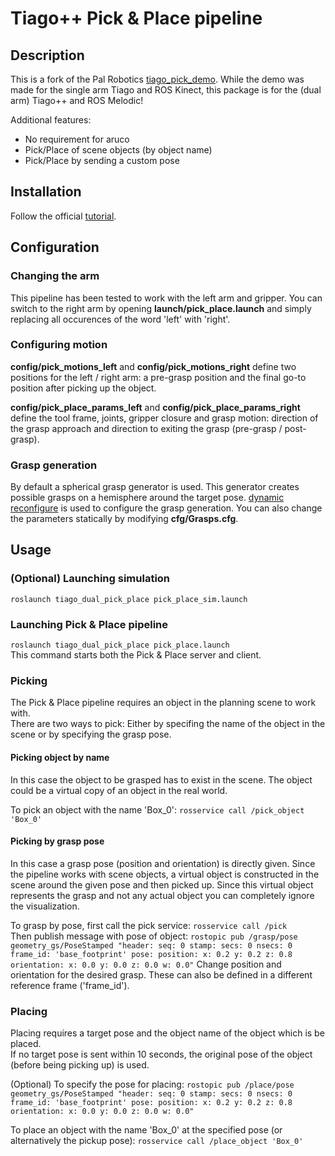 # Tiago++ Pick & Place pipeline

## Description
This is a fork of the Pal Robotics [tiago_pick_demo](https://github.com/pal-robotics/tiago_tutorials/tree/kinetic-devel/tiago_pick_demo). While the demo was made for the single arm Tiago and ROS Kinect, this package is for the (dual arm) Tiago++ and ROS Melodic!

Additional features:
* No requirement for aruco
* Pick/Place of scene objects (by object name)
* Pick/Place by sending a custom pose

## Installation
Follow the official [tutorial](http://wiki.ros.org/Robots/TIAGo%2B%2B/Tutorials/Installation/InstallUbuntuAndROS).

## Configuration
### Changing the arm
This pipeline has been tested to work with the left arm and gripper. You can switch to the right arm by opening __launch/pick_place.launch__ and simply replacing all occurences of the word 'left' with 'right'.

### Configuring motion
__config/pick_motions_left__ and __config/pick_motions_right__ define two positions for the left / right arm: a pre-grasp position and the final go-to position after picking up the object.

__config/pick_place_params_left__ and __config/pick_place_params_right__ define the tool frame, joints, gripper closure and grasp motion: direction of the grasp approach and direction to exiting the grasp (pre-grasp / post-grasp).

### Grasp generation
By default a spherical grasp generator is used. This generator creates possible grasps on a hemisphere around the target pose. [dynamic reconfigure](http://wiki.ros.org/dynamic_reconfigurehttp://wiki.ros.org/dynamic_reconfigure) is used to configure the grasp generation. You can also change the parameters statically by modifying __cfg/Grasps.cfg__.

## Usage
### (Optional) Launching simulation
`roslaunch tiago_dual_pick_place pick_place_sim.launch`

### Launching Pick & Place pipeline
`roslaunch tiago_dual_pick_place pick_place.launch`  
This command starts both the Pick & Place server and client.

### Picking
The Pick & Place pipeline requires an object in the planning scene to work with.  
There are two ways to pick: Either by specifing the name of the object in the scene or by specifying the grasp pose.

#### Picking object by name
In this case the object to be grasped has to exist in the scene. The object could be a virtual copy of an object in the real world.

To pick an object with the name 'Box_0': `rosservice call /pick_object 'Box_0'`

#### Picking by grasp pose
In this case a grasp pose (position and orientation) is directly given. Since the pipeline works with scene objects, a virtual object is constructed in the scene around the given pose and then picked up. Since this virtual object represents the grasp and not any actual object you can completely ignore the visualization.

To grasp by pose, first call the pick service: `rosservice call /pick`  
Then publish message with pose of object:
`rostopic pub /grasp/pose geometry_gs/PoseStamped "header:
  seq: 0
  stamp:
    secs: 0
    nsecs: 0
  frame_id: 'base_footprint'
pose:
  position:
    x: 0.2
    y: 0.2
    z: 0.8
  orientation:
    x: 0.0
    y: 0.0
    z: 0.0
    w: 0.0"`
Change position and orientation for the desired grasp. These can also be defined in a different reference frame ('frame_id').

### Placing
Placing requires a target pose and the object name of the object which is be placed.  
If no target pose is sent within 10 seconds, the original pose of the object (before being picking up) is used.

(Optional) To specify the pose for placing:
`rostopic pub /place/pose geometry_gs/PoseStamped "header:
  seq: 0
  stamp:
    secs: 0
    nsecs: 0
  frame_id: 'base_footprint'
pose:
  position:
    x: 0.2
    y: 0.2
    z: 0.8
  orientation:
    x: 0.0
    y: 0.0
    z: 0.0
    w: 0.0"`

To place an object with the name 'Box_0' at the specified pose (or alternatively the pickup pose): `rosservice call /place_object 'Box_0'`
